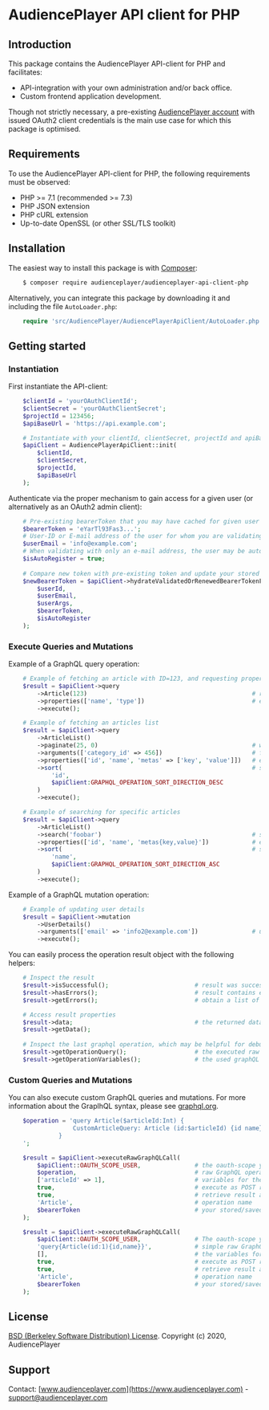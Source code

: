 # AudiencePlayer API client for PHP

## Introduction
This package contains the AudiencePlayer API-client for PHP and facilitates:
* API-integration with your own administration and/or back office.
* Custom frontend application development.

Though not strictly necessary, a pre-existing [AudiencePlayer account](https://www.audienceplayer.com/contact) with issued
OAuth2 client credentials is the main use case for which this package is optimised. 

## Requirements ##
To use the AudiencePlayer API-client for PHP, the following requirements must be observed:

+ PHP >= 7.1 (recommended >= 7.3)
+ PHP JSON extension
+ PHP cURL extension
+ Up-to-date OpenSSL (or other SSL/TLS toolkit)



## Installation ##

The easiest way to install this package is with [Composer](http://getcomposer.org/doc/00-intro.md):
```bash
    $ composer require audienceplayer/audienceplayer-api-client-php
```
Alternatively, you can integrate this package by downloading it and including the file `AutoLoader.php`:
```php
    require 'src/AudiencePlayer/AudiencePlayerApiClient/AutoLoader.php';
```

## Getting started ##

### Instantiation ###

First instantiate the API-client:
```php
    $clientId = 'yourOAuthClientId';
    $clientSecret = 'yourOAuthClientSecret';
    $projectId = 123456;
    $apiBaseUrl = 'https://api.example.com';

    # Instantiate with your clientId, clientSecret, projectId and apiBaseUrl
    $apiClient = AudiencePlayerApiClient::init(
        $clientId,
        $clientSecret,
        $projectId,
        $apiBaseUrl
    );
```

Authenticate via the proper mechanism to gain access for a given user (or alternatively as an OAuth2 admin client):
```php    
    # Pre-existing bearerToken that you may have cached for given user    
    $bearerToken = 'eYarTl93Fas3...';
    # User-ID or E-mail address of the user for whom you are validating/creating a token
    $userEmail = 'info@example.com';
    # When validating with only an e-mail address, the user may be auto-registered if non-existent
    $isAutoRegister = true;
 
    # Compare new token with pre-existing token and update your stored token if necessary 
    $newBearerToken = $apiClient->hydrateValidatedOrRenewedBearerTokenForUser(
        $userId,
        $userEmail,
        $userArgs,
        $bearerToken,
        $isAutoRegister
    );
```

### Execute Queries and Mutations ###

Example of a GraphQL query operation:
```php
    # Example of fetching an article with ID=123, and requesting properties name and type
    $result = $apiClient->query
        ->Article(123)                                              # required argument $id=123
        ->properties(['name', 'type'])                              # explicitly ask for given properties
        ->execute();

    # Example of fetching an articles list
    $result = $apiClient->query
        ->ArticleList()
        ->paginate(25, 0)                                           # with limit 25 and offset 0
        ->arguments(['category_id' => 456])                         # fetched all articles part of category with id 456
        ->properties(['id', 'name', 'metas' => ['key', 'value']])   # explicitly ask for given properties
        ->sort(                                                     # sort results by id in descending order
            'id',
            $apiClient:GRAPHQL_OPERATION_SORT_DIRECTION_DESC
        )
        ->execute();

    # Example of searching for specific articles
    $result = $apiClient->query
        ->ArticleList()
        ->search('foobar')                                          # search for articles with matching metadata
        ->properties(['id', 'name', 'metas{key,value}'])            # explicitly ask for given properties
        ->sort(                                                     # sort results by name in descending order
            'name',
            $apiClient:GRAPHQL_OPERATION_SORT_DIRECTION_ASC
        )
        ->execute();
```

Example of a GraphQL mutation operation:

```php
    # Example of updating user details
    $result = $apiClient->mutation
        ->UserDetails()
        ->arguments(['email' => 'info2@example.com'])               # update with given arguments
        ->execute();
```

You can easily process the operation result object with the following helpers:

```php
    # Inspect the result
    $result->isSuccessful();                        # result was successfully retrieved and does not contain any errors
    $result->hasErrors();                           # result contains errors
    $result->getErrors();                           # obtain a list of errors

    # Access result properties
    $result->data;                                  # the returned data
    $result->getData();
    
    # Inspect the last graphql operation, which may be helpful for debugging purposes
    $result->getOperationQuery();                   # the executed raw graphQL query, e.g. "query{UserDetails{id,email}}"
    $result->getOperationVariables();               # the used graphQL variables (if applicable), e.g. "{id:1}"
```

### Custom Queries and Mutations ###

You can also execute custom GraphQL queries and mutations.
For more information about the GraplhQL syntax, please see [graphql.org](https://graphql.org).

```php
    $operation = 'query Article($articleId:Int) {
                  CustomArticleQuery: Article (id:$articleId) {id name}
              }
    ';

    $result = $apiClient->executeRawGraphQLCall(
        $apiClient::OAUTH_SCOPE_USER,               # the oauth-scope you wish to address the api with
        $operation,                                 # raw GraphQL operation (query/mutation) 
        ['articleId' => 1],                         # variables for the operation (if necessary)
        true,                                       # execute as POST request (false for GET)
        true,                                       # retrieve result as parsed object (false for raw JSON)
        'Article',                                  # operation name
        $bearerToken                                # your stored/saved OAuth bearer token
    );

    $result = $apiClient->executeRawGraphQLCall(
        $apiClient::OAUTH_SCOPE_USER,               # The oauth-scope you wish to address the api with
        'query{Article(id:1){id,name}}',            # simple raw GraphQL operation without variables 
        [],                                         # the variables for the operation (if necessary)
        true,                                       # execute as POST request (false for GET)
        true,                                       # retrieve result as parsed object (false for raw JSON)
        'Article',                                  # operation name
        $bearerToken                                # your stored/saved OAuth bearer token
    );
```

## License ##
[BSD (Berkeley Software Distribution) License](https://opensource.org/licenses/bsd-license.php).
Copyright (c) 2020, AudiencePlayer

## Support ##
Contact: [www.audienceplayer.com](https://www.audienceplayer.com) - [support@audienceplayer.com](mailto:support@audienceplayer.com)
